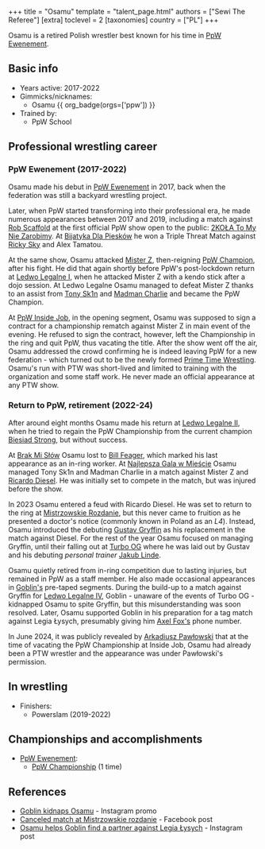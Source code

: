 +++
title = "Osamu"
template = "talent_page.html"
authors = ["Sewi The Referee"]
[extra]
toclevel = 2
[taxonomies]
country = ["PL"]
+++

Osamu is a retired Polish wrestler best known for his time in [PpW Ewenement](@/o/ppw.md).

## Basic info

* Years active: 2017-2022
* Gimmicks/nicknames:
  - Osamu {{ org_badge(orgs=['ppw']) }}
* Trained by:
  - PpW School
 
## Professional wrestling career

### PpW Ewenement (2017-2022)

Osamu made his debut in [PpW Ewenement](@/o/ppw.md) in 2017, back when the federation was still a backyard wrestling project. 

Later, when PpW started transforming into their professional era, he made numerous appearances between 2017 and 2019, including a match against [Rob Scaffold](@/w/rob-scaffold.md) at the first official PpW show open to the public: [2KOŁA To My Nie Zarobimy](@/e/ppw/2019-12-07-ppw-2kola-to-my-nie-zarobimy.md).
At [Bijatyka Dla Piesków](@/e/ppw/2020-02-15-ppw-brawl-for-the-puppies.md) he won a Triple Threat Match against [Ricky Sky](@/w/ricky-sky.md) and Alex Tamatou.

At the same show, Osamu attacked [Mister Z](@/w/mister-z.md), then-reigning [PpW Champion](@/c/ppw-championship.md), after his fight. He did that again shortly before PpW's post-lockdown return at [Ledwo Legalne I](@/e/ppw/2021-06-12-ppw-ledwo-legalne.md), when he attacked Mister Z with a kendo stick after a dojo session. At Ledwo Legalne Osamu managed to defeat Mister Z thanks to an assist from [Tony Sk1n](@/w/tony-sk1n.md) and [Madman Charlie](@/w/madman-charlie.md) and became the PpW Champion.

At [PpW Inside Job](@/e/ppw/2021-09-11-ppw-inside-job.md), in the opening segment, Osamu was supposed to sign a contract for a championship rematch against Mister Z in main event of the evening. He refused to sign the contract, however, left the Championship in the ring and quit PpW, thus vacating the title. After the show went off the air, Osamu addressed the crowd confirming he is indeed leaving PpW for a new federation - which turned out to be the newly formed [Prime Time Wrestling](@/o/ptw.md). Osamu's run with PTW was short-lived and limited to training with the organization and some staff work. He never made an official appearance at any PTW show. 

### Return to PpW, retirement (2022-24)

After around eight months Osamu made his return at [Ledwo Legalne II](@/e/ppw/2022-05-21-ppw-ledwo-legalne-ii.md), when he tried to regain the PpW Championship from the current champion [Biesiad Strong](@/w/biesiad.md), but without success.

At [Brak Mi Słów](@/e/ppw/2022-09-10-ppw-brak-mi-slow.md) Osamu lost to [Bill Feager](@/w/feager.md), which marked his last appearance as an in-ring worker. At [Najlepsza Gala w Mieście](@/e/ppw/2022-11-25-ppw-najlepsza-gala-w-miescie.md) Osamu managed Tony Sk1n and Madman Charlie in a match against Mister Z and [Ricardo Diesel](@/w/ricardo-diesel.md). He was initially set to compete in the match, but was injured before the show.

In 2023 Osamu entered a feud with Ricardo Diesel. He was set to return to the ring at [Mistrzowskie Rozdanie](@/e/ppw/2023-05-06-ppw-mistrzowskie-rozdanie.md), but this never came to fruition as he presented a doctor's notice (commonly known in Poland as an _L4_). Instead, Osamu introduced the debuting [Gustav Gryffin](@/w/gustav-gryffin.md) as his replacement in the match against Diesel. For the rest of the year Osamu focused on managing Gryffin, until their falling out at [Turbo OG](@/e/ppw/2023-12-08-ppw-turbo-og.md) where he was laid out by Gustav and his debuting _personal trainer_ [Jakub Linde](@/w/jakub-linde.md).

Osamu quietly retired from in-ring competition due to lasting injuries, but remained in PpW as a staff member. He also made occasional appearances in [Goblin's](@/w/goblin.md) pre-taped segments. During the build-up to a match against Gryffin for [Ledwo Legalne IV](@/e/ppw/2024-06-08-ppw-ledwo-legalne-4.md), Goblin - unaware of the events of Turbo OG - kidnapped Osamu to spite Gryffin, but this misunderstanding was soon resolved. Later, Osamu supported Goblin in his preparation for a tag match against Legia Łysych, presumably giving him [Axel Fox's](@/w/axel-fox.md) phone number.

In June 2024, it was publicly revealed by [Arkadiusz Pawłowski](@/w/pan-pawlowski.md) that at the time of vacating the PpW Championship at Inside Job, Osamu had already been a PTW wrestler and the appearance was under Pawłowski's permission.

## In wrestling

* Finishers:
  - Powerslam (2019-2022)
 
## Championships and accomplishments

* [PpW Ewenement](@/o/ppw.md):
  - [PpW Championship](@/o/ppw.md) (1 time)
 
## References

* [Goblin kidnaps Osamu](https://www.instagram.com/p/C6yzsKNsrmv/) - Instagram promo
* [Canceled match at Mistrzowskie rozdanie](https://www.facebook.com/photo?fbid=689081556555573&set=a.499910778805986) - Facebook post
* [Osamu helps Goblin find a partner against Legia Łysych](http://instagram.com/p/C9U-kiOswxR/) - Instagram post
